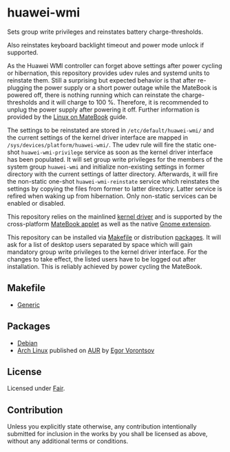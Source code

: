# huawei-wmi

Sets group write privileges and reinstates battery charge-thresholds.

Also reinstates keyboard backlight timeout and power mode unlock if supported.

As the Huawei WMI controller can forget above settings after power cycling or hibernation, this
repository provides udev rules and systemd units to reinstate them. Still a surprising but expected
behavior is that after re-plugging the power supply or a short power outage while the MateBook is
powered off, there is nothing running which can reinstate the charge-thresholds and it will charge
to 100 %. Therefore, it is recommended to unplug the power supply after powering it off. Further
information is provided by the [Linux on MateBook] guide.

The settings to be reinstated are stored in `/etc/default/huawei-wmi/` and the current settings of
the kernel driver interface are mapped in `/sys/devices/platform/huawei-wmi/`. The udev rule will
fire the static one-shot `huawei-wmi-privilege` service as soon as the kernel driver interface has
been populated. It will set group write privileges for the members of the system group `huawei-wmi`
and initialize non-existing settings in former directory with the current settings of latter
directory. Afterwards, it will fire the non-static one-shot `huawei-wmi-reinstate` service which
reinstates the settings by copying the files from former to latter directory. Latter service is
refired when waking up from hibernation. Only non-static services can be enabled or disabled.

This repository relies on the mainlined [kernel driver] and is supported by the cross-platform
[MateBook applet] as well as the native [Gnome extension].

[kernel driver]: https://github.com/aymanbagabas/Huawei-WMI
[MateBook applet]: https://github.com/nekr0z/matebook-applet
[Gnome extension]: https://github.com/egormanga/gnome-extension-huawei-wmi
[Linux on MateBook]: https://github.com/nekr0z/linux-on-huawei-matebook-13-2019

This repository can be installed via [Makefile](#Makefile) or distribution [packages](#Packages). It
will ask for a list of desktop users separated by space which will gain mandatory group write
privileges to the kernel driver interface. For the changes to take effect, the listed users have to
be logged out after installation. This is reliably achieved by power cycling the MateBook.

## Makefile

  * [Generic](generic)

## Packages

  * [Debian](debian)
  * [Arch Linux] published on [AUR] by [Egor Vorontsov]

[Arch Linux]: https://github.com/egormanga/aur-huawei-wmi
[AUR]: https://aur.archlinux.org/packages/huawei-wmi
[Egor Vorontsov]: https://github.com/egormanga

## License

Licensed under [Fair].

[Fair]: https://opensource.org/licenses/Fair

## Contribution

Unless you explicitly state otherwise, any contribution intentionally submitted for inclusion in the
works by you shall be licensed as above, without any additional terms or conditions.
